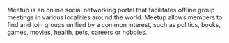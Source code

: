 Meetup is an online social networking portal that facilitates offline group meetings in various localities around the world. Meetup allows members to find and join groups unified by a common interest, such as politics, books, games, movies, health, pets, careers or hobbies.